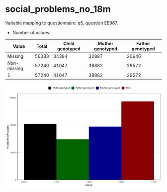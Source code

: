 # social_problems_no_18m
Variable mapping to questionnaire: q5, question EE967.
- Number of values:

| Value | Total | Child genotyped | Mother genotyped | Father genotyped |
| ----- | ----- | --------------- | ---------------- | ---------------- |
| Missing | 56383 | 34384 | 32887 | 20646 |
| Non-missing | 57240 | 41047 | 38882 | 29572 |
| 1 | 57240 | 41047 | 38882 | 29572 |



![](social_problems_no_18m_n.png)



